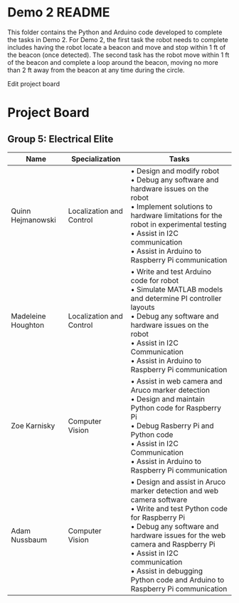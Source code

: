 # Demo 2 README
This folder contains the Python and Arduino code developed to complete the tasks in Demo 2. For Demo 2, the first task the robot needs to complete includes having the robot locate a beacon and move and stop within 1 ft of the beacon (once detected). The second task has the robot move within 1 ft of the beacon and complete a loop around the beacon, moving no more than 2 ft away from the beacon at any time during the circle.

Edit project board
# Project Board
## Group 5: Electrical Elite
<table class="tg">
<thead>
  <tr>
    <th class="tg-0lax">Name</th>
    <th class="tg-0lax">Specialization</th>
    <th class="tg-0lax">Tasks</th>
  </tr>
</thead>
<tbody>
  <tr>
    <td class="tg-0lax">Quinn Hejmanowski</td>
    <td class="tg-0lax">Localization and Control</td>
    <td class="tg-0lax">• Design and modify robot<br>• Debug any software and hardware issues on the robot<br>• Implement solutions to hardware limitations for the robot in experimental testing<br>• Assist in I2C communication<br>• Assist in Arduino to Raspberry Pi communication</td>
  </tr>
  <tr>
    <td class="tg-0lax">Madeleine Houghton</td>
    <td class="tg-0lax">Localization and Control</td>
    <td class="tg-0lax">• Write and test Arduino code for robot<br>• Simulate MATLAB models and determine PI controller layouts<br>• Debug any software and hardware issues on the robot<br>• Assist in I2C Communication<br>• Assist in Arduino to Raspberry Pi communication<br></td>
  </tr>
  <tr>
    <td class="tg-0lax">Zoe Karnisky</td>
    <td class="tg-0lax">Computer Vision</td>
    <td class="tg-0lax">• Assist in web camera and Aruco marker detection <br>• Design and maintain Python code for Raspberry Pi<br>• Debug Rasberry Pi and Python code<br>• Assist in I2C Communication<br>• Assist in Arduino to Raspberry Pi communication<br></td>
  </tr>
  <tr>
    <td class="tg-0lax">Adam Nussbaum</td>
    <td class="tg-0lax">Computer Vision</td>
    <td class="tg-0lax">• Design and assist in Aruco marker detection and web camera software<br>• Write and test Python code for Raspberry Pi<br>• Debug any software and hardware issues for the web camera and Raspberry Pi<br>• Assist in I2C communication<br>• Assist in debugging Python code and Arduino to Raspberry Pi communication<br></td>
  </tr>
</tbody>
</table><br>


